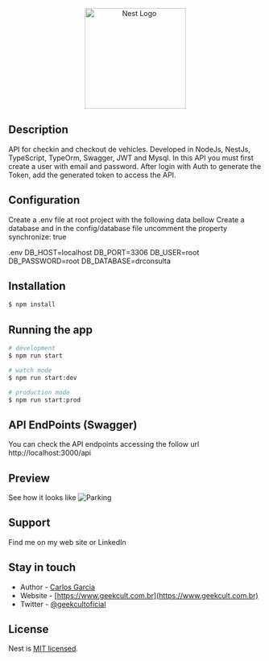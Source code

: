 <p align="center">
  <a href="http://nestjs.com/" target="blank"><img src="https://nestjs.com/img/logo-small.svg" width="200" alt="Nest Logo" /></a>
</p>

[circleci-image]: https://img.shields.io/circleci/build/github/nestjs/nest/master?token=abc123def456
[circleci-url]: https://circleci.com/gh/nestjs/nest

## Description

API for checkin and checkout de vehicles.
Developed in NodeJs, NestJs, TypeScript, TypeOrm, Swagger, JWT and Mysql.
In this API you must first create a user with email and password.
After login with Auth to generate the Token, add the generated token to access the API.

## Configuration
Create a .env file at root project with the following data bellow
Create a database and in the config/database file uncomment the property synchronize: true

.env
DB_HOST=localhost
DB_PORT=3306
DB_USER=root
DB_PASSWORD=root
DB_DATABASE=drconsulta

## Installation

```bash
$ npm install
```

## Running the app

```bash
# development
$ npm run start

# watch mode
$ npm run start:dev

# production mode
$ npm run start:prod
```
## API EndPoints (Swagger)

You can check the API endpoints accessing the follow url
http://localhost:3000/api

## Preview
See how it looks like
<img src="https://www.geekcult.com.br/media/user/images/original/screen.png" alt="Parking" style="max-width: 100%;"/>

## Support

Find me on my web site or LinkedIn

## Stay in touch

- Author - [Carlos Garcia](https://www.linkedin.com/in/carloslopesgarcia/)
- Website - [https://www.geekcult.com.br](https://www.geekcult.com.br)
- Twitter - [@geekcultoficial](https://twitter.com/geekcultoficial)

## License

Nest is [MIT licensed](LICENSE).
